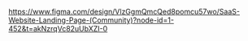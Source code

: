 https://www.figma.com/design/VlzGgmQmcQed8pomcu57wo/SaaS-Website-Landing-Page-(Community)?node-id=1-452&t=akNzrqVc82uUbXZI-0
